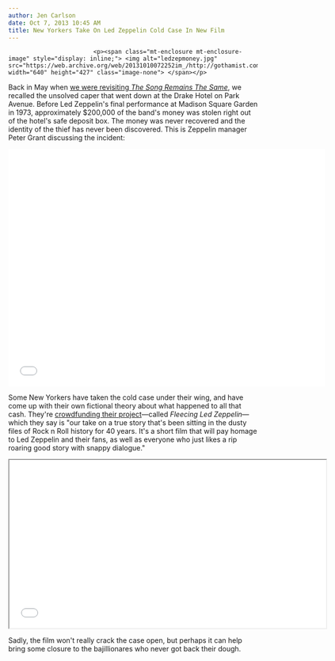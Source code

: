 ```yaml
---
author: Jen Carlson
date: Oct 7, 2013 10:45 AM
title: New Yorkers Take On Led Zeppelin Cold Case In New Film
---
```



                            
                            
                            
                            <p><span class="mt-enclosure mt-enclosure-image" style="display: inline;"> <img alt="ledzepmoney.jpg" src="https://web.archive.org/web/20131010072252im_/http://gothamist.com/attachments/arts_jen/ledzepmoney.jpg" width="640" height="427" class="image-none"> </span></p>

<p>Back in May when <a href="https://web.archive.org/web/20131010072252/http://gothamist.com/2013/05/30/led_zep_flashback.php">we were revisiting <em>The Song Remains The Same</em></a>, we recalled the unsolved caper that went down at the Drake Hotel on Park Avenue. Before Led Zeppelin&apos;s final performance at Madison Square Garden in 1973, approximately $200,000 of the band&apos;s money was stolen right out of the hotel&apos;s safe deposit box. The money was never recovered and the identity of the thief has never been discovered. This is Zeppelin manager Peter Grant discussing the incident:</p>

<p><iframe width="640" height="480" src="//web.archive.org/web/20131010072252if_/http://www.youtube.com/embed/_IR8iDqrXy8" frameborder="0" allowfullscreen></iframe></p>

<p>Some New Yorkers have taken the cold case under their wing, and have come up with their own fictional theory about what happened to all that cash. They&apos;re <a href="https://web.archive.org/web/20131010072252/http://www.indiegogo.com/projects/fleecing-led-zeppelin">crowdfunding their project</a>&#x2014;called <em>Fleecing Led Zeppelin</em>&#x2014;which they say is &quot;our take on a true story that&apos;s been sitting in the dusty files of Rock n Roll history for 40 years. It&apos;s a short film that will pay homage to Led Zeppelin and their fans, as well as everyone who just likes a rip roaring good story with snappy dialogue.&quot;</p>

<p><iframe src="//web.archive.org/web/20131010072252if_/http://player.vimeo.com/video/75956612" width="640" height="340" webkitallowfullscreen="" mozallowfullscreen="" allowfullscreen></iframe></p>

<p>Sadly, the film won&apos;t really crack the case open, but perhaps it can help bring some closure to the bajillionares who never got back their dough.</p>
                            
                            
                            
